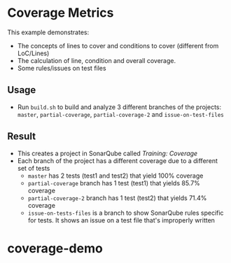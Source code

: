 # Coverage Metrics

This example demonstrates:
- The concepts of lines to cover and conditions to cover (different from LoC/Lines)
- The calculation of line, condition and overall coverage.
- Some rules/issues on test files

## Usage

- Run `build.sh` to build and analyze 3 different branches of the projects: `master`, `partial-coverage`, `partial-coverage-2` and `issue-on-test-files`

## Result
- This creates a project in SonarQube called *Training: Coverage*
- Each branch of the project has a different coverage due to a different set of tests
  - `master` has 2 tests (test1 and test2) that yield 100% coverage
  - `partial-coverage` branch has 1 test (test1) that yields 85.7% coverage
  - `partial-coverage-2` branch has 1 test (test2) that yields 71.4% coverage
  - `issue-on-tests-files` is a branch to show SonarQube rules specific for tests. It shows an issue on a test file that's improperly written
# coverage-demo
